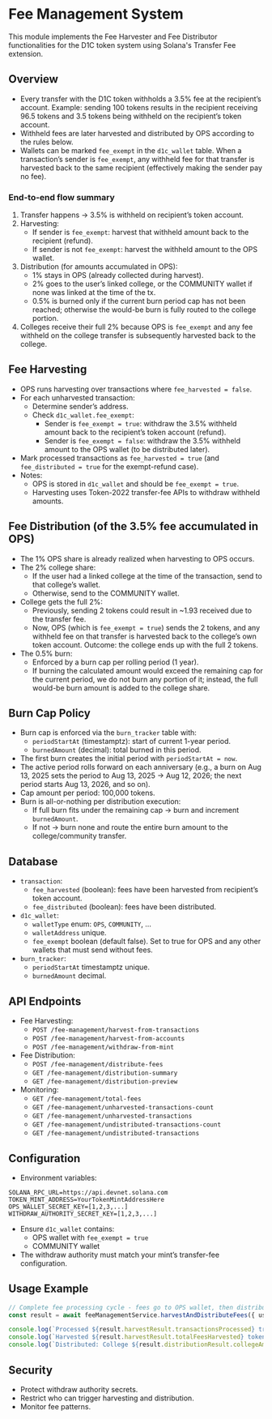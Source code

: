 # Fee Management System

This module implements the Fee Harvester and Fee Distributor functionalities for the D1C token system using Solana's Transfer Fee extension.

## Overview

- Every transfer with the D1C token withholds a 3.5% fee at the recipient’s account. Example: sending 100 tokens results in the recipient receiving 96.5 tokens and 3.5 tokens being withheld on the recipient’s token account.
- Withheld fees are later harvested and distributed by OPS according to the rules below.
- Wallets can be marked `fee_exempt` in the `d1c_wallet` table. When a transaction’s sender is `fee_exempt`, any withheld fee for that transfer is harvested back to the same recipient (effectively making the sender pay no fee).

### End-to-end flow summary

1. Transfer happens → 3.5% is withheld on recipient’s token account.
2. Harvesting:
   - If sender is `fee_exempt`: harvest that withheld amount back to the recipient (refund).
   - If sender is not `fee_exempt`: harvest the withheld amount to the OPS wallet.
3. Distribution (for amounts accumulated in OPS):
   - 1% stays in OPS (already collected during harvest).
   - 2% goes to the user’s linked college, or the COMMUNITY wallet if none was linked at the time of the tx.
   - 0.5% is burned only if the current burn period cap has not been reached; otherwise the would-be burn is fully routed to the college portion.
4. Colleges receive their full 2% because OPS is `fee_exempt` and any fee withheld on the college transfer is subsequently harvested back to the college.

## Fee Harvesting

- OPS runs harvesting over transactions where `fee_harvested = false`.
- For each unharvested transaction:
  - Determine sender’s address.
  - Check `d1c_wallet.fee_exempt`:
    - Sender is `fee_exempt = true`: withdraw the 3.5% withheld amount back to the recipient’s token account (refund).
    - Sender is `fee_exempt = false`: withdraw the 3.5% withheld amount to the OPS wallet (to be distributed later).
- Mark processed transactions as `fee_harvested = true` (and `fee_distributed = true` for the exempt-refund case).
- Notes:
  - OPS is stored in `d1c_wallet` and should be `fee_exempt = true`.
  - Harvesting uses Token-2022 transfer-fee APIs to withdraw withheld amounts.

## Fee Distribution (of the 3.5% fee accumulated in OPS)

- The 1% OPS share is already realized when harvesting to OPS occurs.
- The 2% college share:
  - If the user had a linked college at the time of the transaction, send to that college’s wallet.
  - Otherwise, send to the COMMUNITY wallet.
- College gets the full 2%:
  - Previously, sending 2 tokens could result in ~1.93 received due to the transfer fee.
  - Now, OPS (which is `fee_exempt = true`) sends the 2 tokens, and any withheld fee on that transfer is harvested back to the college’s own token account. Outcome: the college ends up with the full 2 tokens.
- The 0.5% burn:
  - Enforced by a burn cap per rolling period (1 year).
  - If burning the calculated amount would exceed the remaining cap for the current period, we do not burn any portion of it; instead, the full would-be burn amount is added to the college share.

## Burn Cap Policy

- Burn cap is enforced via the `burn_tracker` table with:
  - `periodStartAt` (timestamptz): start of current 1-year period.
  - `burnedAmount` (decimal): total burned in this period.
- The first burn creates the initial period with `periodStartAt = now`.
- The active period rolls forward on each anniversary (e.g., a burn on Aug 13, 2025 sets the period to Aug 13, 2025 → Aug 12, 2026; the next period starts Aug 13, 2026, and so on).
- Cap amount per period: 100,000 tokens.
- Burn is all-or-nothing per distribution execution:
  - If full burn fits under the remaining cap → burn and increment `burnedAmount`.
  - If not → burn none and route the entire burn amount to the college/community transfer.

## Database

- `transaction`:
  - `fee_harvested` (boolean): fees have been harvested from recipient’s token account.
  - `fee_distributed` (boolean): fees have been distributed.
- `d1c_wallet`:
  - `walletType` enum: `OPS`, `COMMUNITY`, …
  - `walletAddress` unique.
  - `fee_exempt` boolean (default false). Set to true for OPS and any other wallets that must send without fees.
- `burn_tracker`:
  - `periodStartAt` timestamptz unique.
  - `burnedAmount` decimal.

## API Endpoints

- Fee Harvesting:
  - `POST /fee-management/harvest-from-transactions`
  - `POST /fee-management/harvest-from-accounts`
  - `POST /fee-management/withdraw-from-mint`
- Fee Distribution:
  - `POST /fee-management/distribute-fees`
  - `GET /fee-management/distribution-summary`
  - `GET /fee-management/distribution-preview`
- Monitoring:
  - `GET /fee-management/total-fees`
  - `GET /fee-management/unharvested-transactions-count`
  - `GET /fee-management/unharvested-transactions`
  - `GET /fee-management/undistributed-transactions-count`
  - `GET /fee-management/undistributed-transactions`

## Configuration

- Environment variables:
```env
SOLANA_RPC_URL=https://api.devnet.solana.com
TOKEN_MINT_ADDRESS=YourTokenMintAddressHere
OPS_WALLET_SECRET_KEY=[1,2,3,...]
WITHDRAW_AUTHORITY_SECRET_KEY=[1,2,3,...]
```
- Ensure `d1c_wallet` contains:
  - OPS wallet with `fee_exempt = true`
  - COMMUNITY wallet
- The withdraw authority must match your mint’s transfer-fee configuration.

## Usage Example

```typescript
// Complete fee processing cycle - fees go to OPS wallet, then distributed.
const result = await feeManagementService.harvestAndDistributeFees({ useTransactionBased: true });

console.log(`Processed ${result.harvestResult.transactionsProcessed} transactions`);
console.log(`Harvested ${result.harvestResult.totalFeesHarvested} tokens to OPS wallet`);
console.log(`Distributed: College ${result.distributionResult.collegeAmount}, Burned ${result.distributionResult.burnedAmount}`);
```

## Security

- Protect withdraw authority secrets.
- Restrict who can trigger harvesting and distribution.
- Monitor fee patterns.